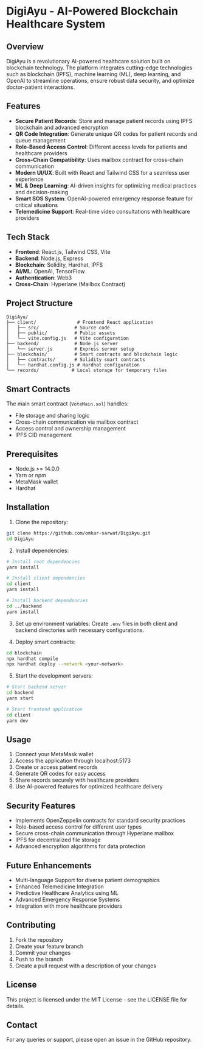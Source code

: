 # DigiAyu - AI-Powered Blockchain Healthcare System

## Overview
DigiAyu is a revolutionary AI-powered healthcare solution built on blockchain technology. The platform integrates cutting-edge technologies such as blockchain (IPFS), machine learning (ML), deep learning, and OpenAI to streamline operations, ensure robust data security, and optimize doctor-patient interactions.

## Features
- **Secure Patient Records**: Store and manage patient records using IPFS blockchain and advanced encryption
- **QR Code Integration**: Generate unique QR codes for patient records and queue management
- **Role-Based Access Control**: Different access levels for patients and healthcare providers
- **Cross-Chain Compatibility**: Uses mailbox contract for cross-chain communication
- **Modern UI/UX**: Built with React and Tailwind CSS for a seamless user experience
- **ML & Deep Learning**: AI-driven insights for optimizing medical practices and decision-making
- **Smart SOS System**: OpenAI-powered emergency response feature for critical situations
- **Telemedicine Support**: Real-time video consultations with healthcare providers

## Tech Stack
- **Frontend**: React.js, Tailwind CSS, Vite
- **Backend**: Node.js, Express
- **Blockchain**: Solidity, Hardhat, IPFS
- **AI/ML**: OpenAI, TensorFlow
- **Authentication**: Web3
- **Cross-Chain**: Hyperlane (Mailbox Contract)

## Project Structure
```
DigiAyu/
├── client/               # Frontend React application
│   ├── src/             # Source code
│   ├── public/          # Public assets
│   └── vite.config.js   # Vite configuration
├── backend/             # Node.js server
│   └── server.js        # Express server setup
├── blockchain/          # Smart contracts and blockchain logic
│   ├── contracts/       # Solidity smart contracts
│   └── hardhat.config.js # Hardhat configuration
└── records/            # Local storage for temporary files
```

## Smart Contracts
The main smart contract (`VoteMain.sol`) handles:
- File storage and sharing logic
- Cross-chain communication via mailbox contract
- Access control and ownership management
- IPFS CID management

## Prerequisites
- Node.js >= 14.0.0
- Yarn or npm
- MetaMask wallet
- Hardhat

## Installation

1. Clone the repository:
```bash
git clone https://github.com/omkar-sarwat/DigiAyu.git
cd DigiAyu
```

2. Install dependencies:
```bash
# Install root dependencies
yarn install

# Install client dependencies
cd client
yarn install

# Install backend dependencies
cd ../backend
yarn install
```

3. Set up environment variables:
Create `.env` files in both client and backend directories with necessary configurations.

4. Deploy smart contracts:
```bash
cd blockchain
npx hardhat compile
npx hardhat deploy --network <your-network>
```

5. Start the development servers:
```bash
# Start backend server
cd backend
yarn start

# Start frontend application
cd client
yarn dev
```

## Usage
1. Connect your MetaMask wallet
2. Access the application through localhost:5173
3. Create or access patient records
4. Generate QR codes for easy access
5. Share records securely with healthcare providers
6. Use AI-powered features for optimized healthcare delivery

## Security Features
- Implements OpenZeppelin contracts for standard security practices
- Role-based access control for different user types
- Secure cross-chain communication through Hyperlane mailbox
- IPFS for decentralized file storage
- Advanced encryption algorithms for data protection

## Future Enhancements
- Multi-language Support for diverse patient demographics
- Enhanced Telemedicine Integration
- Predictive Healthcare Analytics using ML
- Advanced Emergency Response Systems
- Integration with more healthcare providers

## Contributing
1. Fork the repository
2. Create your feature branch
3. Commit your changes
4. Push to the branch
5. Create a pull request with a description of your changes

## License
This project is licensed under the MIT License - see the LICENSE file for details.

## Contact
For any queries or support, please open an issue in the GitHub repository.

